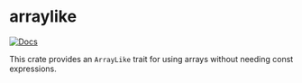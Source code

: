 # arraylike

[![Docs](https://docs.rs/arraylike/badge.svg)](https://docs.rs/arraylike)

This crate provides an `ArrayLike` trait for using arrays without needing
const expressions.
